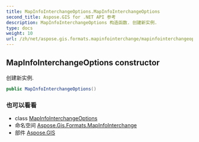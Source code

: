 ```yaml
---
title: MapInfoInterchangeOptions.MapInfoInterchangeOptions
second_title: Aspose.GIS for .NET API 参考
description: MapInfoInterchangeOptions 构造函数. 创建新实例.
type: docs
weight: 10
url: /zh/net/aspose.gis.formats.mapinfointerchange/mapinfointerchangeoptions/mapinfointerchangeoptions/
---
```

## MapInfoInterchangeOptions constructor

创建新实例.

```csharp
public MapInfoInterchangeOptions()
```

### 也可以看看

* class [MapInfoInterchangeOptions](../)
* 命名空间 [Aspose.Gis.Formats.MapInfoInterchange](../../mapinfointerchangeoptions/)
* 部件 [Aspose.GIS](../../../)


